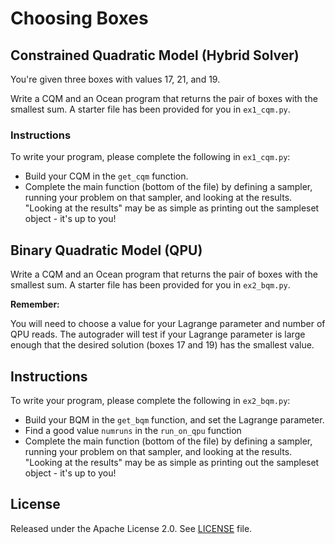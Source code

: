 # Choosing Boxes

## Constrained Quadratic Model (Hybrid Solver)
You're given three boxes with values 17, 21, and 19.

Write a CQM and an Ocean program that returns the pair of boxes with the
smallest sum.  A starter file has been provided for you in
``ex1_cqm.py``.

### Instructions

To write your program, please complete the following in `ex1_cqm.py`:

- Build your CQM in the ``get_cqm`` function.
- Complete the main function (bottom of the file) by defining a sampler,
  running your problem on that sampler, and looking at the results.  "Looking
at the results" may be as simple as printing out the sampleset object - it's up
to you!

## Binary Quadratic Model (QPU)

Write a CQM and an Ocean program that returns the pair of boxes with the
smallest sum.  A starter file has been provided for you in
``ex2_bqm.py``.

**Remember:**

You will need to choose a value for your Lagrange parameter and number of QPU
reads.  The autograder will test if your Lagrange parameter is large enough
that the desired solution (boxes 17 and 19) has the smallest value.

## Instructions

To write your program, please complete the following in `ex2_bqm.py`:

- Build your BQM in the ``get_bqm`` function, and set the Lagrange parameter.
- Find a good value ``numruns`` in the ``run_on_qpu`` function
- Complete the main function (bottom of the file) by defining a sampler,
  running your problem on that sampler, and looking at the results.  "Looking
at the results" may be as simple as printing out the sampleset object - it's up
to you!

## License

Released under the Apache License 2.0. See [LICENSE](LICENSE) file.
